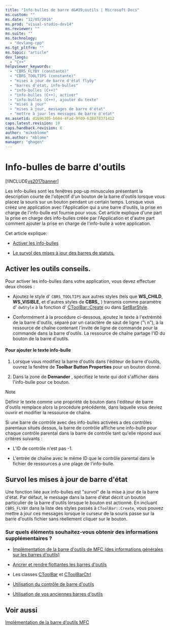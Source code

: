```yaml
---
title: "Info-bulles de barre d&#39;outils | Microsoft Docs"
ms.custom: ""
ms.date: "12/05/2016"
ms.prod: "visual-studio-dev14"
ms.reviewer: ""
ms.suite: ""
ms.technology: 
  - "devlang-cpp"
ms.tgt_pltfrm: ""
ms.topic: "article"
dev_langs: 
  - "C++"
helpviewer_keywords: 
  - "CBRS_FLYBY (constante)"
  - "CBRS_TOOLTIPS (constante)"
  - "mises à jour de barre d'état flyby"
  - "barres d'état, info-bulles"
  - "info-bulles (C++)"
  - "info-bulles (C++), activer"
  - "info-bulles (C++), ajouter du texte"
  - "mises à jour"
  - "mises à jour, messages de barre d'état"
  - "mettre à jour les messages de barre d'état"
ms.assetid: d1696305-b604-4fad-9f09-638878371412
caps.latest.revision: 10
caps.handback.revision: 6
author: "mikeblome"
ms.author: "mblome"
manager: "ghogen"
---
```

# Info-bulles de barre d&#39;outils
[!INCLUDE[vs2017banner](../assembler/inline/includes/vs2017banner.md)]

Les info\-bulles sont les fenêtres pop\-up minuscules présentant la description courte de l'objectif d'un bouton de la barre d'outils lorsque vous placez la souris sur un bouton pendant un certain temps.  Lorsque vous créez une application avec l'Application qui a une barre d'outils, la prise en charge de l'info\-bulle est fournie pour vous.  Cet article explique d'une part la prise en charge des info\-bulles créée par l'Application et d'autre part comment ajouter la prise en charge de l'info\-bulle à votre application.  
  
 Cet article explique:  
  
-   [Activer les info\-bulles](#_core_activating_tool_tips)  
  
-   [Le survol des mises à jour des barres de statuts.](#_core_fly_by_status_bar_updates)  
  
##  <a name="_core_activating_tool_tips"></a> Activer les outils conseils.  
 Pour activer les info\-bulles dans votre application, vous devez effectuer deux choses :  
  
-   Ajoutez le style d' `CBRS_TOOLTIPS` aux autres styles \(tels que **WS\_CHILD**, **WS\_VISIBLE**, et d'autres styles de **CBRS\_** \) transmis comme paramètre d' `dwStyle` à la fonction d' [CToolBar::Create](../Topic/CToolBar::Create.md) ou dans [SetBarStyle](../Topic/CControlBar::SetBarStyle.md).  
  
-   Conformément à la procédure ci\-dessous, ajoutez le texte à l'extrémité de la barre d'outils, séparé par un caractère de saut de ligne \("\\ n"\), à la ressource de chaîne contenant l'invite de ligne de commande pour la commande dans la barre d'outils.  La ressource de chaîne partage l'ID du bouton de la barre d'outils.  
  
#### Pour ajouter le texte info\-bulle  
  
1.  Lorsque vous modifiez la barre d'outils dans l'éditeur de barre d'outils, ouvrez la fenêtre de **Toolbar Button Properties** pour un bouton donné.  
  
2.  Dans la zone de **Demander** , spécifiez le texte qui doit s'afficher dans l'info\-bulle pour ce bouton.  
  
> [!NOTE]
>  Définir le texte comme une propriété de bouton dans l'éditeur de barre d'outils remplace alors la procédure précédente, dans laquelle vous deviez ouvrir et modifier la ressource de chaîne.  
  
 Si une barre de contrôle avec des info\-bulles activées a des contrôles parentaux situés dessus, la barre de contrôle affiche une info\-bulle pour chaque contrôle parental dans la barre de contrôle tant qu'elle répond aux critères suivants :  
  
-   L'ID de contrôle n'est pas \-1.  
  
-   L'entrée de chaîne avec le même ID que le contrôle parental dans le fichier de ressources a une plage de l'info\-bulle.  
  
##  <a name="_core_fly_by_status_bar_updates"></a> Survol les mises à jour de barre d'état  
 Une fonction liée aux info\-bulles est "survol" de la mise à jour de la barre d'état.  Par défaut, le message dans la barre d'état décrit un bouton particulier de la barre d'outils lorsque le bouton est actionné.  En incluant `CBRS_FLYBY` dans la liste des styles passés à `CToolBar::Create`, vous pouvez mettre à jour ces messages lorsque le curseur de la souris passe sur la barre d'outils fichier sans réellement cliquer sur le bouton.  
  
### Sur quels éléments souhaitez\-vous obtenir des informations supplémentaires ?  
  
-   [Implémentation de la barre d'outils de MFC \(des informations générales sur les barres d'outils\)](../mfc/mfc-toolbar-implementation.md)  
  
-   [Ancrer et rendre flottantes les barres d'outils](../mfc/docking-and-floating-toolbars.md)  
  
-   Les classes [CToolBar](../mfc/reference/ctoolbar-class.md) et [CToolBarCtrl](../mfc/reference/ctoolbarctrl-class.md)  
  
-   [Utilisation du contrôle de barre d'outils](../mfc/working-with-the-toolbar-control.md)  
  
-   [Utilisation de vos anciennes barres d'outils](../mfc/using-your-old-toolbars.md)  
  
## Voir aussi  
 [Implémentation de la barre d'outils MFC](../mfc/mfc-toolbar-implementation.md)
